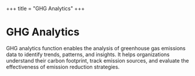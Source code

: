 +++
title = "GHG Analytics"
+++


# GHG Analytics

GHG analytics function enables the analysis of greenhouse gas emissions data to identify trends, patterns, and insights. It helps organizations understand their carbon footprint, track emission sources, and evaluate the effectiveness of emission reduction strategies.